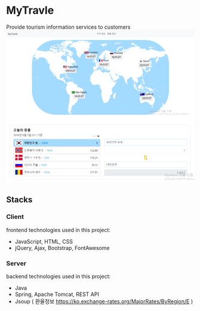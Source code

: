 # MyTravle 
Provide tourism information services to customers   
![Alt text](/tra1.PNG "Optional title")  
![Alt text](/tra2.PNG "Optional title")
## Stacks
### Client 
frontend technologies used in this project:

* JavaScript, HTML, CSS
* jQuery, Ajax, Bootstrap, FontAwesome

### Server 
backend technologies used in this project:

* Java
* Spring, Apache Tomcat, REST API
* Jsoup ( 환율정보 <https://ko.exchange-rates.org/MajorRates/ByRegion/E> )
